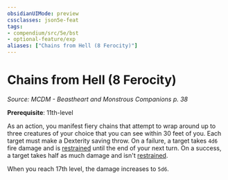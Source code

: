 ```yaml
---
obsidianUIMode: preview
cssclasses: json5e-feat
tags:
- compendium/src/5e/bst
- optional-feature/exp
aliases: ["Chains from Hell (8 Ferocity)"]
---
```

# Chains from Hell (8 Ferocity)
*Source: MCDM - Beastheart and Monstrous Companions p. 38*  

**Prerequisite**: 11th-level

As an action, you manifest fiery chains that attempt to wrap around up to three creatures of your choice that you can see within 30 feet of you. Each target must make a Dexterity saving throw. On a failure, a target takes `4d6` fire damage and is [restrained](2-Mechanics/CLI/rules/conditions.md#restrained) until the end of your next turn. On a success, a target takes half as much damage and isn't [restrained](2-Mechanics/CLI/rules/conditions.md#restrained).

When you reach 17th level, the damage increases to `5d6`.
